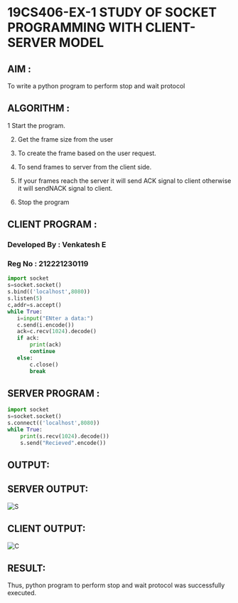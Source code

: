 # 19CS406-EX-1 STUDY OF SOCKET PROGRAMMING WITH CLIENT-SERVER MODEL

## AIM :
To write a python program to perform stop and wait protocol

## ALGORITHM :
1  Start the program.

2. Get the frame size from the user

3. To create the frame based on the user request.

4. To send frames to server from the client side.

5. If your frames reach the server it will send ACK signal to client otherwise it will sendNACK signal to client.

6. Stop the program



## CLIENT PROGRAM :
### Developed By : Venkatesh E 
### Reg No : 212221230119
 ```python
import socket
s=socket.socket()
s.bind(('localhost',8080))
s.listen(5)
c,addr=s.accept()
while True:
	i=input("ENter a data:")
	c.send(i.encode())
	ack=c.recv(1024).decode()
	if ack:
		print(ack)
		continue
	else:
		c.close()
		break
```    
## SERVER PROGRAM :
```python
import socket
s=socket.socket()
s.connect(('localhost',8080))
while True:
	print(s.recv(1024).decode())
	s.send("Recieved".encode())
```


## OUTPUT:
## SERVER OUTPUT:
![S](https://github.com/Jayakrishnan22003251/19CS406-EX-1/assets/120232371/dc1711a6-d671-4fb5-b90b-7234253ca1f2)

## CLIENT OUTPUT:
![C](https://github.com/Jayakrishnan22003251/19CS406-EX-1/assets/120232371/70bb68db-4d2e-441f-8d3f-92b5517ce0db)


## RESULT:

Thus, python program to perform stop and wait protocol was successfully executed.
